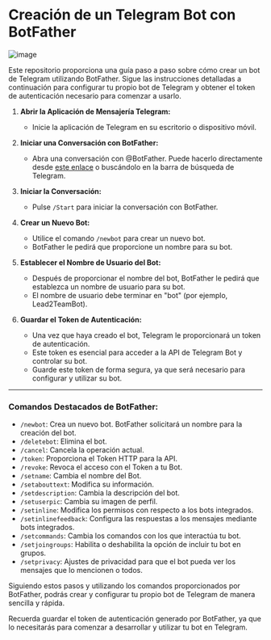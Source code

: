 # Creación de un Telegram Bot con BotFather

![image](https://github.com/Scosrom/ManoliBot-Telegram/assets/114906778/95efc324-04a8-4d5e-a96e-73e714522579)

Este repositorio proporciona una guía paso a paso sobre cómo crear un bot de Telegram utilizando BotFather. Sigue las instrucciones detalladas a continuación para configurar tu propio bot de Telegram y obtener el token de autenticación necesario para comenzar a usarlo.


1. **Abrir la Aplicación de Mensajería Telegram:**
   - Inicie la aplicación de Telegram en su escritorio o dispositivo móvil.

2. **Iniciar una Conversación con BotFather:**
   - Abra una conversación con @BotFather. Puede hacerlo directamente desde [este enlace](https://t.me/BotFather) o buscándolo en la barra de búsqueda de Telegram.

3. **Iniciar la Conversación:**
   - Pulse `/Start` para iniciar la conversación con BotFather.

4. **Crear un Nuevo Bot:**
   - Utilice el comando `/newbot` para crear un nuevo bot.
   - BotFather le pedirá que proporcione un nombre para su bot.

5. **Establecer el Nombre de Usuario del Bot:**
   - Después de proporcionar el nombre del bot, BotFather le pedirá que establezca un nombre de usuario para su bot.
   - El nombre de usuario debe terminar en "bot" (por ejemplo, Lead2TeamBot).

6. **Guardar el Token de Autenticación:**
   - Una vez que haya creado el bot, Telegram le proporcionará un token de autenticación.
   - Este token es esencial para acceder a la API de Telegram Bot y controlar su bot.
   - Guarde este token de forma segura, ya que será necesario para configurar y utilizar su bot.
---
### Comandos Destacados de BotFather:

- `/newbot`: Crea un nuevo bot. BotFather solicitará un nombre para la creación del bot.
- `/deletebot`: Elimina el bot.
- `/cancel`: Cancela la operación actual.
- `/token`: Proporciona el Token HTTP para la API.
- `/revoke`: Revoca el acceso con el Token a tu Bot.
- `/setname`: Cambia el nombre del Bot.
- `/setabouttext`: Modifica su información.
- `/setdescription`: Cambia la descripción del bot.
- `/setuserpic`: Cambia su imagen de perfil.
- `/setinline`: Modifica los permisos con respecto a los bots integrados.
- `/setinlinefeedback`: Configura las respuestas a los mensajes mediante bots integrados.
- `/setcommands`: Cambia los comandos con los que interactúa tu bot.
- `/setjoingroups`: Habilita o deshabilita la opción de incluir tu bot en grupos.
- `/setprivacy`: Ajustes de privacidad para que el bot pueda ver los mensajes que lo mencionen o todos.

Siguiendo estos pasos y utilizando los comandos proporcionados por BotFather, podrás crear y configurar tu propio bot de Telegram de manera sencilla y rápida.

Recuerda guardar el token de autenticación generado por BotFather, ya que lo necesitarás para comenzar a desarrollar y utilizar tu bot en Telegram.
